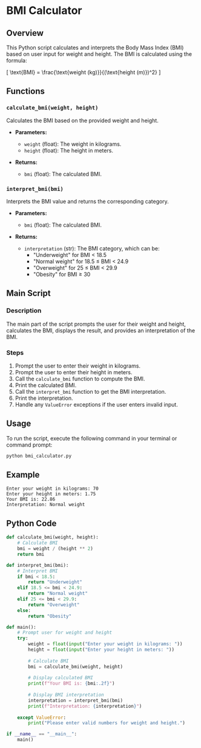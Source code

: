 # BMI Calculator

## Overview
This Python script calculates and interprets the Body Mass Index (BMI) based on user input for weight and height. The BMI is calculated using the formula:

\[ \text{BMI} = \frac{\text{weight (kg)}}{(\text{height (m)})^2} \]

## Functions

### `calculate_bmi(weight, height)`
Calculates the BMI based on the provided weight and height.

- **Parameters:**
  - `weight` (float): The weight in kilograms.
  - `height` (float): The height in meters.

- **Returns:**
  - `bmi` (float): The calculated BMI.

### `interpret_bmi(bmi)`
Interprets the BMI value and returns the corresponding category.

- **Parameters:**
  - `bmi` (float): The calculated BMI.

- **Returns:**
  - `interpretation` (str): The BMI category, which can be:
    - "Underweight" for BMI < 18.5
    - "Normal weight" for 18.5 ≤ BMI < 24.9
    - "Overweight" for 25 ≤ BMI < 29.9
    - "Obesity" for BMI ≥ 30

## Main Script

### Description
The main part of the script prompts the user for their weight and height, calculates the BMI, displays the result, and provides an interpretation of the BMI.

### Steps
1. Prompt the user to enter their weight in kilograms.
2. Prompt the user to enter their height in meters.
3. Call the `calculate_bmi` function to compute the BMI.
4. Print the calculated BMI.
5. Call the `interpret_bmi` function to get the BMI interpretation.
6. Print the interpretation.
7. Handle any `ValueError` exceptions if the user enters invalid input.

## Usage
To run the script, execute the following command in your terminal or command prompt:

```sh
python bmi_calculator.py
```

## Example
```
Enter your weight in kilograms: 70
Enter your height in meters: 1.75
Your BMI is: 22.86
Interpretation: Normal weight
```

## Python Code

```python
def calculate_bmi(weight, height):
    # Calculate BMI
    bmi = weight / (height ** 2)
    return bmi

def interpret_bmi(bmi):
    # Interpret BMI
    if bmi < 18.5:
        return "Underweight"
    elif 18.5 <= bmi < 24.9:
        return "Normal weight"
    elif 25 <= bmi < 29.9:
        return "Overweight"
    else:
        return "Obesity"

def main():
    # Prompt user for weight and height
    try:
        weight = float(input("Enter your weight in kilograms: "))
        height = float(input("Enter your height in meters: "))
        
        # Calculate BMI
        bmi = calculate_bmi(weight, height)
        
        # Display calculated BMI
        print(f"Your BMI is: {bmi:.2f}")
        
        # Display BMI interpretation
        interpretation = interpret_bmi(bmi)
        print(f"Interpretation: {interpretation}")
        
    except ValueError:
        print("Please enter valid numbers for weight and height.")

if __name__ == "__main__":
    main()
```
